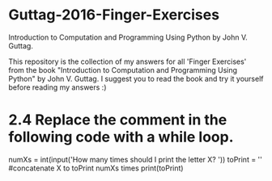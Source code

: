 # Guttag-2016-Finger-Exercises

Introduction to Computation and Programming Using Python by John V. Guttag.

This repository is the collection of my answers for all 'Finger Exercises' from the book "Introduction to Computation and Programming Using Python" by John V. Guttag.
I suggest you to read the book and try it yourself before reading my answers :)

# 2.4 Replace the comment in the following code with a while loop.
numXs = int(input('How many times should I print the letter X? '))  toPrint = ''  #concatenate X to toPrint numXs times  print(toPrint)
